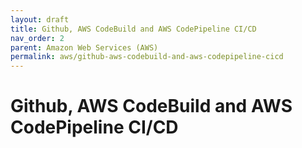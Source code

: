 ```yaml
---
layout: draft
title: Github, AWS CodeBuild and AWS CodePipeline CI/CD
nav_order: 2
parent: Amazon Web Services (AWS)
permalink: aws/github-aws-codebuild-and-aws-codepipeline-cicd
---
```

# Github, AWS CodeBuild and AWS CodePipeline CI/CD

